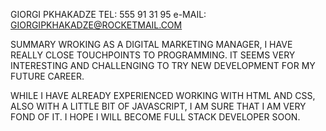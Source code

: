 GIORGI PKHAKADZE
TEL: 555 91 31 95
e-MAIL: GIORGIPKHAKADZE@ROCKETMAIL.COM

SUMMARY
WROKING AS A DIGITAL MARKETING MANAGER, I HAVE REALLY CLOSE TOUCHPOINTS TO PROGRAMMING. IT SEEMS VERY INTERESTING AND CHALLENGING TO TRY NEW DEVELOPMENT FOR MY FUTURE CAREER.

WHILE I HAVE ALREADY EXPERIENCED WORKING WITH HTML AND CSS, ALSO WITH A LITTLE BIT OF JAVASCRIPT, I AM SURE THAT I AM VERY FOND OF IT.
I HOPE I WILL BECOME FULL STACK DEVELOPER SOON.